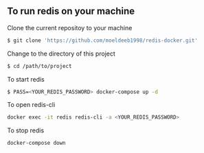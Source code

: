 ## To run redis on your machine

Clone the current repositoy to your machine

```bash
$ git clone 'https://github.com/moeldeeb1998/redis-docker.git'
```

Change to the directory of this project

```bash
$ cd /path/to/project
```

To start redis

```bash
$ PASS=<YOUR_REDIS_PASSWORD> docker-compose up -d
```

To open redis-cli

```bash
docker exec -it redis redis-cli -a <YOUR_REDIS_PASSWORD>
```

To stop redis

```bash
docker-compose down
```
